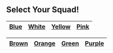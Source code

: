 ## Select Your Squad! ##
| [Blue](squads/blue.md)  | [White](squads/white.md) | [Yellow](squads/yellow.md) | [Pink](squads/pink.md) |
|:---:|:---:|:---:|:---:|

| [Brown](squads/brown.md)  | [Orange](squads/orange.md) | [Green](squads/green.md) | [Purple](squads/purple.md) |
|:---:|:---:|:---:|:---:|


